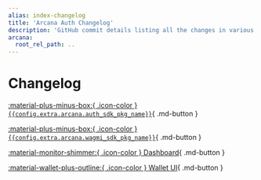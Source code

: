 ```yaml
---
alias: index-changelog
title: 'Arcana Auth Changelog'
description: 'GitHub commit details listing all the changes in various Arcana Auth components.'
arcana:
  root_rel_path: ..
---
```


# Changelog

[ :material-plus-minus-box:{ .icon-color } `{{config.extra.arcana.auth_sdk_pkg_name}}`](https://github.com/arcana-network/auth/releases/tag/v{{config.extra.arcana.latest_version}}){ .md-button }

[ :material-plus-minus-box:{ .icon-color } `{{config.extra.arcana.wagmi_sdk_pkg_name}}`](https://github.com/arcana-network/auth-wagmi/releases/tag/v{{config.extra.arcana.latest_auth_wagmi_sdk_version}}){ .md-button }

[ :material-monitor-shimmer:{ .icon-color } Dashboard](https://github.com/arcana-network/developer-dashboard/releases/tag/v{{config.extra.arcana.latest_version_dashboard}}){ .md-button }

[ :material-wallet-plus-outline:{ .icon-color } Wallet UI](https://github.com/arcana-network/wallet-ui/releases/tag/{{config.extra.arcana.latest_version_wallet_ui}}){ .md-button }